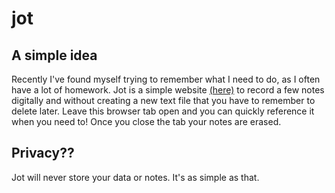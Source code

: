 # jot
## A simple idea
Recently I've found myself trying to remember what I need to do, as I often have a lot of homework. Jot is a simple website [(here)](https://liamhtml.github.io/jot) to record a few notes digitally and without creating a new text file that you have to remember to delete later. Leave this browser tab open and you can quickly reference it when you need to! Once you close the tab your notes are erased.
## Privacy??
Jot will never store your data or notes. It's as simple as that.
